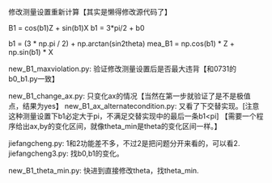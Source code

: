 修改测量设置重新计算【其实是懒得修改源代码了】

B1 = cos(b1)Z + sin(b1)X
b1 = 3*pi/2 + b0

b1 = (3 * np.pi / 2) + np.arctan(sin2theta)
mea_B1 = np.cos(b1) * Z + np.sin(b1) * X


new_B1_maxviolation.py:  验证修改测量设置后是否最大违背【和0731的b0_b1.py一致】

new_B1_change_ax.py: 只变化ax的情况【当然在第一步就验证了是不是极值点，结果为yes】
new_B1_ax_alternatecondition.py: 又看了下交替实现。[注意这种测量设置下b1必定大于pi，不满足交替实现中的最后一条b1<pi]
【需要一个程序给出ax,by的变化区间，就像theta_min是theta的变化区间一样。】

jiefangcheng.py: 1和2功能差不多，不过2是把问题分开来看的，可以看2.
jiefangcheng3.py: 找b0,b1的变化。

new_B1_theta_min.py: 快进到直接修改theta，找theta_min.
